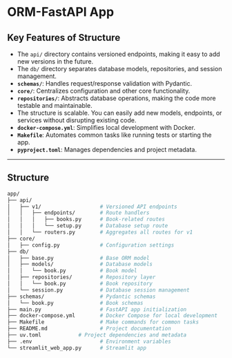 # ORM-FastAPI App

## Key Features of Structure

- The `api/` directory contains versioned endpoints, making it easy to add new versions in the future.
- The `db/` directory separates database models, repositories, and session management.
- **`schemas/`**: Handles request/response validation with Pydantic.
- **`core/`**: Centralizes configuration and other core functionality.
- **`repositories/`**: Abstracts database operations, making the code more testable and maintainable.
- The structure is scalable. You can easily add new models, endpoints, or services without disrupting existing code.
- **`docker-compose.yml`**: Simplifies local development with Docker.
- **`Makefile`**: Automates common tasks like running tests or starting the app.
- **`pyproject.toml`**: Manages dependencies and project metadata.

---

## Structure

```sh
app/
├── api/
│   ├── v1/                   # Versioned API endpoints
│   │   ├── endpoints/        # Route handlers
│   │   │   ├── books.py      # Book-related routes
│   │   │   └── setup.py      # Database setup route
│   │   └── routers.py        # Aggregates all routes for v1
├── core/
│   ├── config.py             # Configuration settings
├── db/
│   ├── base.py               # Base ORM model
│   ├── models/               # Database models
│   │   └── book.py           # Book model
│   ├── repositories/         # Repository layer
│   │   └── book.py           # Book repository
│   └── session.py            # Database session management
├── schemas/                  # Pydantic schemas
│   └── book.py               # Book schemas
├── main.py                   # FastAPI app initialization
├── docker-compose.yml        # Docker Compose for local development
├── Makefile                  # Make commands for common tasks
├── README.md                 # Project documentation
├── uv.toml            # Project dependencies and metadata
├── .env                      # Environment variables
└── streamlit_web_app.py      # Streamlit app
```
